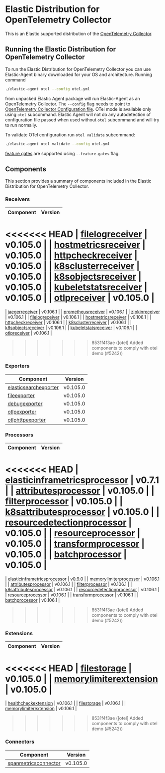 # Elastic Distribution for OpenTelemetry Collector

This is an Elastic supported distribution of the [OpenTelemetry Collector](https://github.com/open-telemetry/opentelemetry-collector).

## Running the Elastic Distribution for OpenTelemetry Collector

To run the Elastic Distribution for OpenTelemetry Collector you can use Elastic-Agent binary downloaded for your OS and architecture.
Running command

```bash
./elastic-agent otel --config otel.yml
```

from unpacked Elastic Agent package will run Elastic-Agent as an OpenTelemetry Collector. The `--config` flag needs to point to [OpenTelemetry Collector Configuration file](https://opentelemetry.io/docs/collector/configuration/). OTel mode is available only using `otel` subcommand. Elastic Agent will not do any autodetection of configuration file passed when used without `otel` subcommand and will try to run normally.

To validate OTel configuration run `otel validate` subcommand:

```bash
./elastic-agent otel validate --config otel.yml
```

[feature gates](https://github.com/open-telemetry/opentelemetry-collector/blob/main/featuregate/README.md#controlling-gates) are supported using `--feature-gates` flag.

## Components

This section provides a summary of components included in the Elastic Distribution for OpenTelemetry Collector.

### Receivers

| Component | Version |
|---|---|
<<<<<<< HEAD
| [filelogreceiver](https://github.com/open-telemetry/opentelemetry-collector-contrib/blob/receiver/filelogreceiver/v0.105.0/receiver/filelogreceiver/README.md) | v0.105.0 |
| [hostmetricsreceiver](https://github.com/open-telemetry/opentelemetry-collector-contrib/blob/receiver/hostmetricsreceiver/v0.105.0/receiver/hostmetricsreceiver/README.md) | v0.105.0 |
| [httpcheckreceiver](https://github.com/open-telemetry/opentelemetry-collector-contrib/blob/receiver/httpcheckreceiver/v0.105.0/receiver/httpcheckreceiver/README.md) | v0.105.0 |
| [k8sclusterreceiver](https://github.com/open-telemetry/opentelemetry-collector-contrib/blob/receiver/k8sclusterreceiver/v0.105.0/receiver/k8sclusterreceiver/README.md) | v0.105.0 |
| [k8sobjectsreceiver](https://github.com/open-telemetry/opentelemetry-collector-contrib/blob/receiver/k8sobjectsreceiver/v0.105.0/receiver/k8sobjectsreceiver/README.md) | v0.105.0 |
| [kubeletstatsreceiver](https://github.com/open-telemetry/opentelemetry-collector-contrib/blob/receiver/kubeletstatsreceiver/v0.105.0/receiver/kubeletstatsreceiver/README.md) | v0.105.0 |
| [otlpreceiver](https://github.com/open-telemetry/opentelemetry-collector/blob/receiver/otlpreceiver/v0.105.0/receiver/otlpreceiver/README.md) | v0.105.0 |
=======
| [jaegerreceiver](https://github.com/open-telemetry/opentelemetry-collector-contrib/blob/receiver/jaegerreceiver/v0.106.1/receiver/jaegerreceiver/README.md) | v0.106.1 |
| [prometheusreceiver](https://github.com/open-telemetry/opentelemetry-collector-contrib/blob/receiver/prometheusreceiver/v0.106.1/receiver/prometheusreceiver/README.md) | v0.106.1 |
| [zipkinreceiver](https://github.com/open-telemetry/opentelemetry-collector-contrib/blob/receiver/zipkinreceiver/v0.106.1/receiver/zipkinreceiver/README.md) | v0.106.1 |
| [filelogreceiver](https://github.com/open-telemetry/opentelemetry-collector-contrib/blob/receiver/filelogreceiver/v0.106.1/receiver/filelogreceiver/README.md) | v0.106.1 |
| [hostmetricsreceiver](https://github.com/open-telemetry/opentelemetry-collector-contrib/blob/receiver/hostmetricsreceiver/v0.106.1/receiver/hostmetricsreceiver/README.md) | v0.106.1 |
| [httpcheckreceiver](https://github.com/open-telemetry/opentelemetry-collector-contrib/blob/receiver/httpcheckreceiver/v0.106.1/receiver/httpcheckreceiver/README.md) | v0.106.1 |
| [k8sclusterreceiver](https://github.com/open-telemetry/opentelemetry-collector-contrib/blob/receiver/k8sclusterreceiver/v0.106.1/receiver/k8sclusterreceiver/README.md) | v0.106.1 |
| [k8sobjectsreceiver](https://github.com/open-telemetry/opentelemetry-collector-contrib/blob/receiver/k8sobjectsreceiver/v0.106.1/receiver/k8sobjectsreceiver/README.md) | v0.106.1 |
| [kubeletstatsreceiver](https://github.com/open-telemetry/opentelemetry-collector-contrib/blob/receiver/kubeletstatsreceiver/v0.106.1/receiver/kubeletstatsreceiver/README.md) | v0.106.1 |
| [otlpreceiver](https://github.com/open-telemetry/opentelemetry-collector/blob/receiver/otlpreceiver/v0.106.1/receiver/otlpreceiver/README.md) | v0.106.1 |
>>>>>>> 8531f4f3ae ([otel] Added components to comply with otel demo (#5242))

### Exporters

| Component | Version |
|---|---|
| [elasticsearchexporter](https://github.com/open-telemetry/opentelemetry-collector-contrib/blob/exporter/elasticsearchexporter/v0.105.0/exporter/elasticsearchexporter/README.md) | v0.105.0 |
| [fileexporter](https://github.com/open-telemetry/opentelemetry-collector-contrib/blob/exporter/fileexporter/v0.105.0/exporter/fileexporter/README.md) | v0.105.0 |
| [debugexporter](https://github.com/open-telemetry/opentelemetry-collector/blob/exporter/debugexporter/v0.105.0/exporter/debugexporter/README.md) | v0.105.0 |
| [otlpexporter](https://github.com/open-telemetry/opentelemetry-collector/blob/exporter/otlpexporter/v0.105.0/exporter/otlpexporter/README.md) | v0.105.0 |
| [otlphttpexporter](https://github.com/open-telemetry/opentelemetry-collector/blob/exporter/otlphttpexporter/v0.105.0/exporter/otlphttpexporter/README.md) | v0.105.0 |

### Processors

| Component | Version |
|---|---|
<<<<<<< HEAD
| [elasticinframetricsprocessor](https://github.com/elastic/opentelemetry-collector-components/blob/processor/elasticinframetricsprocessor/v0.7.1/processor/elasticinframetricsprocessor/README.md) | v0.7.1 |
| [attributesprocessor](https://github.com/open-telemetry/opentelemetry-collector-contrib/blob/processor/attributesprocessor/v0.105.0/processor/attributesprocessor/README.md) | v0.105.0 |
| [filterprocessor](https://github.com/open-telemetry/opentelemetry-collector-contrib/blob/processor/filterprocessor/v0.105.0/processor/filterprocessor/README.md) | v0.105.0 |
| [k8sattributesprocessor](https://github.com/open-telemetry/opentelemetry-collector-contrib/blob/processor/k8sattributesprocessor/v0.105.0/processor/k8sattributesprocessor/README.md) | v0.105.0 |
| [resourcedetectionprocessor](https://github.com/open-telemetry/opentelemetry-collector-contrib/blob/processor/resourcedetectionprocessor/v0.105.0/processor/resourcedetectionprocessor/README.md) | v0.105.0 |
| [resourceprocessor](https://github.com/open-telemetry/opentelemetry-collector-contrib/blob/processor/resourceprocessor/v0.105.0/processor/resourceprocessor/README.md) | v0.105.0 |
| [transformprocessor](https://github.com/open-telemetry/opentelemetry-collector-contrib/blob/processor/transformprocessor/v0.105.0/processor/transformprocessor/README.md) | v0.105.0 |
| [batchprocessor](https://github.com/open-telemetry/opentelemetry-collector/blob/processor/batchprocessor/v0.105.0/processor/batchprocessor/README.md) | v0.105.0 |
=======
| [elasticinframetricsprocessor](https://github.com/elastic/opentelemetry-collector-components/blob/processor/elasticinframetricsprocessor/v0.9.0/processor/elasticinframetricsprocessor/README.md) | v0.9.0 |
| [memorylimiterprocessor](https://github.com/open-telemetry/opentelemetry-collector/blob/processor/memorylimiterprocessor/v0.106.1/processor/memorylimiterprocessor/README.md) | v0.106.1 |
| [attributesprocessor](https://github.com/open-telemetry/opentelemetry-collector-contrib/blob/processor/attributesprocessor/v0.106.1/processor/attributesprocessor/README.md) | v0.106.1 |
| [filterprocessor](https://github.com/open-telemetry/opentelemetry-collector-contrib/blob/processor/filterprocessor/v0.106.1/processor/filterprocessor/README.md) | v0.106.1 |
| [k8sattributesprocessor](https://github.com/open-telemetry/opentelemetry-collector-contrib/blob/processor/k8sattributesprocessor/v0.106.1/processor/k8sattributesprocessor/README.md) | v0.106.1 |
| [resourcedetectionprocessor](https://github.com/open-telemetry/opentelemetry-collector-contrib/blob/processor/resourcedetectionprocessor/v0.106.1/processor/resourcedetectionprocessor/README.md) | v0.106.1 |
| [resourceprocessor](https://github.com/open-telemetry/opentelemetry-collector-contrib/blob/processor/resourceprocessor/v0.106.1/processor/resourceprocessor/README.md) | v0.106.1 |
| [transformprocessor](https://github.com/open-telemetry/opentelemetry-collector-contrib/blob/processor/transformprocessor/v0.106.1/processor/transformprocessor/README.md) | v0.106.1 |
| [batchprocessor](https://github.com/open-telemetry/opentelemetry-collector/blob/processor/batchprocessor/v0.106.1/processor/batchprocessor/README.md) | v0.106.1 |
>>>>>>> 8531f4f3ae ([otel] Added components to comply with otel demo (#5242))

### Extensions

| Component | Version |
|---|---|
<<<<<<< HEAD
| [filestorage](https://github.com/open-telemetry/opentelemetry-collector-contrib/blob/extension/storage/filestorage/v0.105.0/extension/storage/filestorage/README.md) | v0.105.0 |
| [memorylimiterextension](https://github.com/open-telemetry/opentelemetry-collector/blob/extension/memorylimiterextension/v0.105.0/extension/memorylimiterextension/README.md) | v0.105.0 |
=======
| [healthcheckextension](https://github.com/open-telemetry/opentelemetry-collector-contrib/blob/extension/healthcheckextension/v0.106.1/extension/healthcheckextension/README.md) | v0.106.1 |
| [filestorage](https://github.com/open-telemetry/opentelemetry-collector-contrib/blob/extension/storage/filestorage/v0.106.1/extension/storage/filestorage/README.md) | v0.106.1 |
| [memorylimiterextension](https://github.com/open-telemetry/opentelemetry-collector/blob/extension/memorylimiterextension/v0.106.1/extension/memorylimiterextension/README.md) | v0.106.1 |
>>>>>>> 8531f4f3ae ([otel] Added components to comply with otel demo (#5242))

### Connectors

| Component | Version |
|---|---|
| [spanmetricsconnector](https://github.com/open-telemetry/opentelemetry-collector-contrib/blob/connector/spanmetricsconnector/v0.105.0/connector/spanmetricsconnector/README.md) | v0.105.0 |
